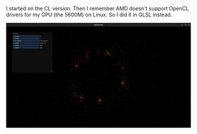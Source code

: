 I started on the CL version.  Then I remember AMD doesn't support OpenCL drivers for my GPU (the 5600M) on Linux. So I did it in GLSL instead.

![](pics/pic1.png)
